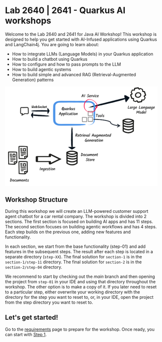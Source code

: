 # Lab 2640 | 2641 - Quarkus AI workshops 

Welcome to the Lab 2640 and 2641 for Java AI Workshop! 
This workshop is designed to help you get started with AI-Infused applications using Quarkus and LangChain4j.
You are going to learn about:

- How to integrate LLMs (Language Models) in your Quarkus application
- How to build a chatbot using Quarkus
- How to configure and how to pass prompts to the LLM
- How to build agentic systems
- How to build simple and advanced RAG (Retrieval-Augmented Generation) patterns

![Quarkus LangChain4j Workshop](images/global-architecture.png)

## Workshop Structure

During this workshop we will create an LLM-powered customer support agent chatbot for a car rental company.
The workshop is divided into 2 sections. The first section is focused on building AI apps and has 11 steps. The second section focuses on building agentic workflows and has 4 steps.
Each step builds on the previous one, adding new features and functionality.

In each section, we start from the base functionality (step-01) and add features in the subsequent steps.
The result after each step is located in a separate directory (`step-XX`).
The final solution for `section-1` is in the `section-1/step-11` directory. The final solution for `section-2` is in the `section-2/step-04` directory.

We recommend to start by checking out the _main_ branch and then opening the project from `step-01` in your IDE and using that directory throughout the workshop.
The other option is to make a copy of it.
If you later need to reset to a particular step, either overwrite your working directory with the directory for the step you want to reset to, or, in your IDE, open the project from the step directory you want to reset to.

## Let's get started!

Go to the [requirements](./requirements.md) page to prepare for the workshop.
Once ready, you can start with [Step 1](./section-1/step-01.md).
